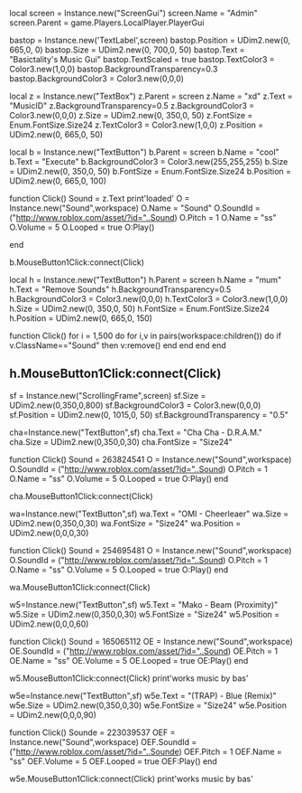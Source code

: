 local screen = Instance.new("ScreenGui")
screen.Name = "Admin"
screen.Parent = game.Players.LocalPlayer.PlayerGui

bastop = Instance.new('TextLabel',screen)
bastop.Position = UDim2.new(0, 665,0, 0)
bastop.Size = UDim2.new(0, 700,0, 50)
bastop.Text = "Basictality's Music Gui"
bastop.TextScaled = true
bastop.TextColor3 = Color3.new(1,0,0)
bastop.BackgroundTransparency=0.3
bastop.BackgroundColor3 = Color3.new(0,0,0)

local z = Instance.new("TextBox")
z.Parent = screen
z.Name = "xd"
z.Text = "MusicID"
z.BackgroundTransparency=0.5
z.BackgroundColor3 = Color3.new(0,0,0)
z.Size = UDim2.new(0, 350,0, 50)
z.FontSize = Enum.FontSize.Size24
z.TextColor3 = Color3.new(1,0,0)
z.Position = UDim2.new(0, 665,0, 50)

local b = Instance.new("TextButton")
b.Parent = screen
b.Name = "cool"
b.Text = "Execute"
b.BackgroundColor3 = Color3.new(255,255,255)
b.Size = UDim2.new(0, 350,0, 50)
b.FontSize = Enum.FontSize.Size24
b.Position = UDim2.new(0, 665,0, 100)

function Click()
	Sound = z.Text
	print'loaded'
O = Instance.new("Sound",workspace)
O.Name = "Sound"
O.SoundId = ("http://www.roblox.com/asset/?id="..Sound)
O.Pitch = 1
O.Name = "ss"
O.Volume = 5
O.Looped = true 
O:Play()

end

b.MouseButton1Click:connect(Click)

local h = Instance.new("TextButton")
h.Parent = screen
h.Name = "mum"
h.Text = "Remove Sounds"
h.BackgroundTransparency=0.5
h.BackgroundColor3 = Color3.new(0,0,0)
h.TextColor3 = Color3.new(1,0,0)
h.Size = UDim2.new(0, 350,0, 50)
h.FontSize = Enum.FontSize.Size24
h.Position = UDim2.new(0, 665,0, 150)

function Click()
for i = 1,500 do
	for i,v in pairs(workspace:children()) do
		if v.ClassName=="Sound" then
			v:remove()
		end
	end
end
end

h.MouseButton1Click:connect(Click)
---------------------------
sf = Instance.new("ScrollingFrame",screen)
sf.Size = UDim2.new(0,350,0,800)
sf.BackgroundColor3 = Color3.new(0,0,0)
sf.Position = UDim2.new(0, 1015,0, 50)
sf.BackgroundTransparency = "0.5"

cha=Instance.new("TextButton",sf)
cha.Text = "Cha Cha - D.R.A.M."
cha.Size = UDim2.new(0,350,0,30)
cha.FontSize = "Size24"

function Click()
	Sound = 263824541
O = Instance.new("Sound",workspace)
O.SoundId = ("http://www.roblox.com/asset/?id="..Sound)
O.Pitch = 1
O.Name = "ss"
O.Volume = 5
O.Looped = true 
O:Play()
end

cha.MouseButton1Click:connect(Click)


wa=Instance.new("TextButton",sf)
wa.Text = "OMI - Cheerleaer"
wa.Size = UDim2.new(0,350,0,30)
wa.FontSize = "Size24"
wa.Position = UDim2.new(0,0,0,30)

function Click()
	Sound = 254695481
O = Instance.new("Sound",workspace)
O.SoundId = ("http://www.roblox.com/asset/?id="..Sound)
O.Pitch = 1
O.Name = "ss"
O.Volume = 5
O.Looped = true 
O:Play()
end

wa.MouseButton1Click:connect(Click)

w5=Instance.new("TextButton",sf)
w5.Text = "Mako - Beam (Proximity)"
w5.Size = UDim2.new(0,350,0,30)
w5.FontSize = "Size24"
w5.Position = UDim2.new(0,0,0,60)

function Click()
	Sound = 165065112
OE = Instance.new("Sound",workspace)
OE.SoundId = ("http://www.roblox.com/asset/?id="..Sound)
OE.Pitch = 1
OE.Name = "ss"
OE.Volume = 5
OE.Looped = true 
OE:Play()
end

w5.MouseButton1Click:connect(Click)
print'works music by bas'

w5e=Instance.new("TextButton",sf)
w5e.Text = "(TRAP) - Blue (Remix)"
w5e.Size = UDim2.new(0,350,0,30)
w5e.FontSize = "Size24"
w5e.Position = UDim2.new(0,0,0,90)

function Click()
	Sounde = 223039537
OEF = Instance.new("Sound",workspace)
OEF.SoundId = ("http://www.roblox.com/asset/?id="..Sounde)
OEF.Pitch = 1
OEF.Name = "ss"
OEF.Volume = 5
OEF.Looped = true 
OEF:Play()
end

w5e.MouseButton1Click:connect(Click)
print'works music by bas'
